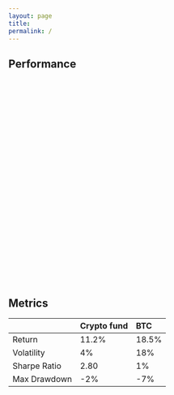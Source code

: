 ```yaml
---
layout: page
title:
permalink: /
---
```


## Performance

<div id="crypto_fund_plot" class="graph" style="width: 885; height: 400;"></div>
<script>

    var data = [
    {
    x: ['2013-10-04 22:23:00', '2013-11-04 22:23:00', '2013-12-04 22:23:00'],
    y: [1, 3, 6],
    type: 'scatter'
   }
    ];

   Plotly.newPlot('crypto_fund_plot', data, {
    paper_bgcolor: 'rgba(0,0,0,0)',
    plot_bgcolor: 'rgba(0,0,0,0)'
   });

</script>


## Metrics

|                            | Crypto fund                     | BTC                             |
|:---------------------------|:--------------------------------|:--------------------------------|
| Return                     | 11.2%                           | 18.5%                           |
| Volatility                 | 4%                              | 18%                             |
| Sharpe Ratio               | 2.80                            | 1%                              |
| Max Drawdown               | -2%                             | -7%                             |



